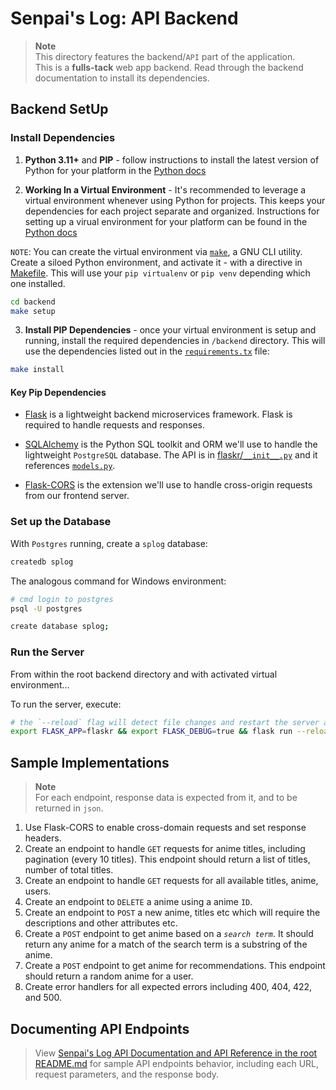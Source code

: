 # Senpai's Log: API Backend
> **Note**  
> This directory features the backend/`API` part of the application.  
> This is a **fulls-tack** web app backend. Read through the backend documentation to install its dependencies.

## Backend SetUp

### Install Dependencies

1. **Python 3.11+** and **PIP** - follow instructions to install the latest version of Python for your platform in the [Python docs](https://docs.python.org/3/using/unix.html#getting-and-installing-the-latest-version-of-python)

2. **Working In a Virtual Environment** - It's recommended to leverage a virtual environment whenever using Python for projects. This keeps your dependencies for each project separate and organized. Instructions for setting up a virual environment for your platform can be found in the [Python docs](https://packaging.python.org/guides/installing-using-pip-and-virtual-environments/)


`NOTE`: You can create the virtual environment via [`make`](https://www.gnu.org/software/make/), a GNU CLI utility.  
Create a siloed Python environment, and activate it - with a directive in [Makefile](./Makefile). This will use your `pip virtualenv` or `pip venv` depending which one installed.
```bash
cd backend
make setup
```

3. **Install PIP Dependencies** - once your virtual environment is setup and running, install the required dependencies in `/backend` directory. This will use the dependencies listed out in the [`requirements.tx`](./requirements.txt) file:

```bash
make install
```

#### Key Pip Dependencies

- [Flask](http://flask.pocoo.org/) is a lightweight backend microservices framework. Flask is required to handle requests and responses.

- [SQLAlchemy](https://www.sqlalchemy.org/) is the Python SQL toolkit and ORM we'll use to handle the lightweight `PostgreSQL` database. The API is in [flaskr/`__init__.py`](./flaskr/__init__.py) and it  references [`models.py`](./models.py).

- [Flask-CORS](https://flask-cors.readthedocs.io/en/latest/#) is the extension we'll use to handle cross-origin requests from our frontend server.


### Set up the Database

With `Postgres` running, create a `splog` database:

```bash
createdb splog
```

The analogous command for Windows environment:
```bash
# cmd login to postgres
psql -U postgres
```

```bash
create database splog;
```


### Run the Server

From within the root backend directory and with activated virtual environment...

To run the server, execute:

```bash
# the `--reload` flag will detect file changes and restart the server automatically.
export FLASK_APP=flaskr && export FLASK_DEBUG=true && flask run --reload
```

## Sample Implementations
> **Note**  
> For each endpoint, response data is expected from it, and to be returned in `json`.

1. Use Flask-CORS to enable cross-domain requests and set response headers.
2. Create an endpoint to handle `GET` requests for anime titles, including pagination (every 10 titles). This endpoint should return a list of titles, number of total titles.
3. Create an endpoint to handle `GET` requests for all available titles, anime, users.
4. Create an endpoint to `DELETE` a anime using a anime `ID`.
5. Create an endpoint to `POST` a new anime, titles etc which will require the descriptions and other attributes etc.
6. Create a `POST` endpoint to get anime based on a *`search term`*. It should return any anime for a match of the search term is a substring of the anime.
7. Create a `POST` endpoint to get anime for recommendations. This endpoint should  return a random anime for a user.
8. Create error handlers for all expected errors including 400, 404, 422, and 500.


## Documenting API Endpoints

> View [Senpai's Log API Documentation and API Reference in the root README.md](../README.md) for sample API endpoints behavior, including each URL, request parameters, and the response body.
